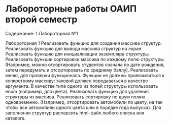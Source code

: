 # Лабороторные работы ОАИП второй семестр
Содержание:
1.Лабороторная №1

Лабороторная 1
Реализовать функцию для создания массива структур.
Реализовать функцию для вывода массива структур на экран.
Реализовать функцию для инициализации экземпляра структуры.
Реализовать функции сортировки массива по каждому полю структуры. (Например, можно отсортировать студентов сначала по дате рождения, затем передумать и отсортировать по среднему баллу).
Реализовать меню, для проверки функционала.
Функции не должны привязываться к конкретному массиву: таковой должен передаваться в качестве аргумента.
В качестве типа одного из полей структуры использовать enum (например, для цвета).
Реализовать функцию для удаления структуры из массива.
Реализовать сортировку по двум полям одновременно. (Например, отсортировать автомобили по цвету, на так чтобы все автомобили одного цвета шли в порядке года выпуска).
Для заполнения структур распарсить html-файл любого списка или каталога.
